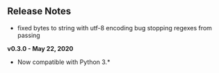 
## Release Notes

* fixed bytes to string with utf-8 encoding bug stopping regexes from passing

**v0.3.0 - May 22, 2020**

* Now compatible with Python 3.*
